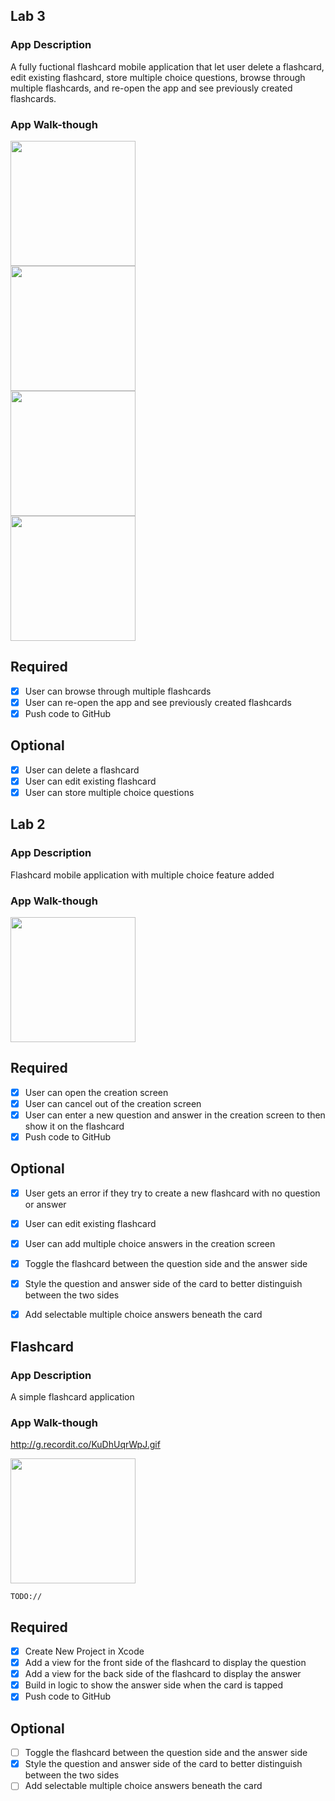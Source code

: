 ## Lab 3

### App Description
A fully fuctional flashcard mobile application that let user delete a flashcard, edit existing flashcard, store multiple choice questions, browse through multiple flashcards, and re-open the app and see previously created flashcards. 

### App Walk-though
<img src="http://g.recordit.co/C5CET5z7Ju.gif" width=200><br>
<img src="http://g.recordit.co/PF0TuKMIh5.gif" width=200><br>
<img src="http://g.recordit.co/p13D0VdSSe.gif" width=200><br>
<img src="http://g.recordit.co/BgrfsDyJt1.gif" width=200><br>

## Required
- [X] User can browse through multiple flashcards
- [X] User can re-open the app and see previously created flashcards
- [X] Push code to GitHub
## Optional
- [X] User can delete a flashcard
- [X] User can edit existing flashcard
- [X] User can store multiple choice questions

## Lab 2

### App Description
Flashcard mobile application with multiple choice feature added

### App Walk-though

<img src=http://g.recordit.co/QY1T077xDO.gif width=200><br>


## Required
- [X] User can open the creation screen
- [X] User can cancel out of the creation screen
- [X] User can enter a new question and answer in the creation screen to then show it on the flashcard
- [X] Push code to GitHub
## Optional
- [X] User gets an error if they try to create a new flashcard with no question or answer
- [X] User can edit existing flashcard
- [X] User can add multiple choice answers in the creation screen

- [X] Toggle the flashcard between the question side and the answer side
- [X] Style the question and answer side of the card to better distinguish between the two sides
- [X] Add selectable multiple choice answers beneath the card





## Flashcard 

### App Description
A simple flashcard application

### App Walk-though

http://g.recordit.co/KuDhUqrWpJ.gif

<img src="http://g.recordit.co/KuDhUqrWpJ.gif" width=200><br>

`TODO://` 

## Required
- [X] Create New Project in Xcode
- [X] Add a view for the front side of the flashcard to display the question
- [X] Add a view for the back side of the flashcard to display the answer
- [X] Build in logic to show the answer side when the card is tapped
- [X] Push code to GitHub
## Optional
- [ ] Toggle the flashcard between the question side and the answer side
- [X] Style the question and answer side of the card to better distinguish between the two sides
- [ ] Add selectable multiple choice answers beneath the card
